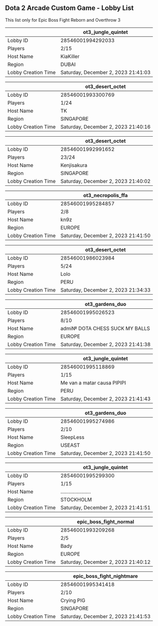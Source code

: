 ## Dota 2 Arcade Custom Game - Lobby List

This list only for Epic Boss Fight Reborn and Overthrow 3

|  | ot3_jungle_quintet |
| ------ | ------ |
| Lobby ID | 28546001994292033 |
| Players | 2/15 |
| Host Name | KiaKiller |
| Region | DUBAI |
| Lobby Creation Time | Saturday, December 2, 2023 21:41:03 |


|  | ot3_desert_octet |
| ------ | ------ |
| Lobby ID | 28546001993300769 |
| Players | 1/24 |
| Host Name | TK |
| Region | SINGAPORE |
| Lobby Creation Time | Saturday, December 2, 2023 21:40:16 |


|  | ot3_desert_octet |
| ------ | ------ |
| Lobby ID | 28546001992991652 |
| Players | 23/24 |
| Host Name | Kenjisakura |
| Region | SINGAPORE |
| Lobby Creation Time | Saturday, December 2, 2023 21:40:02 |


|  | ot3_necropolis_ffa |
| ------ | ------ |
| Lobby ID | 28546001995284857 |
| Players | 2/8 |
| Host Name | kn9z |
| Region | EUROPE |
| Lobby Creation Time | Saturday, December 2, 2023 21:41:50 |


|  | ot3_desert_octet |
| ------ | ------ |
| Lobby ID | 28546001986023984 |
| Players | 5/24 |
| Host Name | Lolo |
| Region | PERU |
| Lobby Creation Time | Saturday, December 2, 2023 21:34:33 |


|  | ot3_gardens_duo |
| ------ | ------ |
| Lobby ID | 28546001995026523 |
| Players | 8/10 |
| Host Name | admi№ DOTA CHESS SUCK MY BALLS |
| Region | EUROPE |
| Lobby Creation Time | Saturday, December 2, 2023 21:41:38 |


|  | ot3_jungle_quintet |
| ------ | ------ |
| Lobby ID | 28546001995118869 |
| Players | 1/15 |
| Host Name | Me van a matar causa PIPIPI |
| Region | PERU |
| Lobby Creation Time | Saturday, December 2, 2023 21:41:43 |


|  | ot3_gardens_duo |
| ------ | ------ |
| Lobby ID | 28546001995274986 |
| Players | 2/10 |
| Host Name | SleepLess |
| Region | USEAST |
| Lobby Creation Time | Saturday, December 2, 2023 21:41:50 |


|  | ot3_jungle_quintet |
| ------ | ------ |
| Lobby ID | 28546001995299300 |
| Players | 1/15 |
| Host Name | ....................... |
| Region | STOCKHOLM |
| Lobby Creation Time | Saturday, December 2, 2023 21:41:51 |


|  | epic_boss_fight_normal |
| ------ | ------ |
| Lobby ID | 28546001993209268 |
| Players | 2/5 |
| Host Name | Bady |
| Region | EUROPE |
| Lobby Creation Time | Saturday, December 2, 2023 21:40:12 |


|  | epic_boss_fight_nightmare |
| ------ | ------ |
| Lobby ID | 28546001995341418 |
| Players | 2/10 |
| Host Name | Crying PIG |
| Region | SINGAPORE |
| Lobby Creation Time | Saturday, December 2, 2023 21:41:53 |


